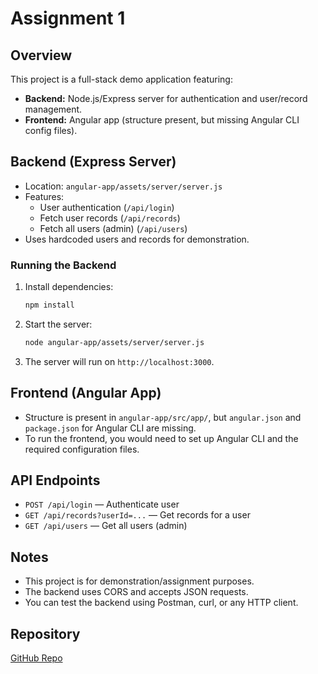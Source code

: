 # Assignment 1

## Overview
This project is a full-stack demo application featuring:
- **Backend:** Node.js/Express server for authentication and user/record management.
- **Frontend:** Angular app (structure present, but missing Angular CLI config files).

## Backend (Express Server)
- Location: `angular-app/assets/server/server.js`
- Features:
  - User authentication (`/api/login`)
  - Fetch user records (`/api/records`)
  - Fetch all users (admin) (`/api/users`)
- Uses hardcoded users and records for demonstration.

### Running the Backend
1. Install dependencies:
   ```bash
   npm install
   ```
2. Start the server:
   ```bash
   node angular-app/assets/server/server.js
   ```
3. The server will run on `http://localhost:3000`.

## Frontend (Angular App)
- Structure is present in `angular-app/src/app/`, but `angular.json` and `package.json` for Angular CLI are missing.
- To run the frontend, you would need to set up Angular CLI and the required configuration files.

## API Endpoints
- `POST /api/login` — Authenticate user
- `GET /api/records?userId=...` — Get records for a user
- `GET /api/users` — Get all users (admin)

## Notes
- This project is for demonstration/assignment purposes.
- The backend uses CORS and accepts JSON requests.
- You can test the backend using Postman, curl, or any HTTP client.

## Repository
[GitHub Repo](https://github.com/noelregis18/Angular-app.git) 